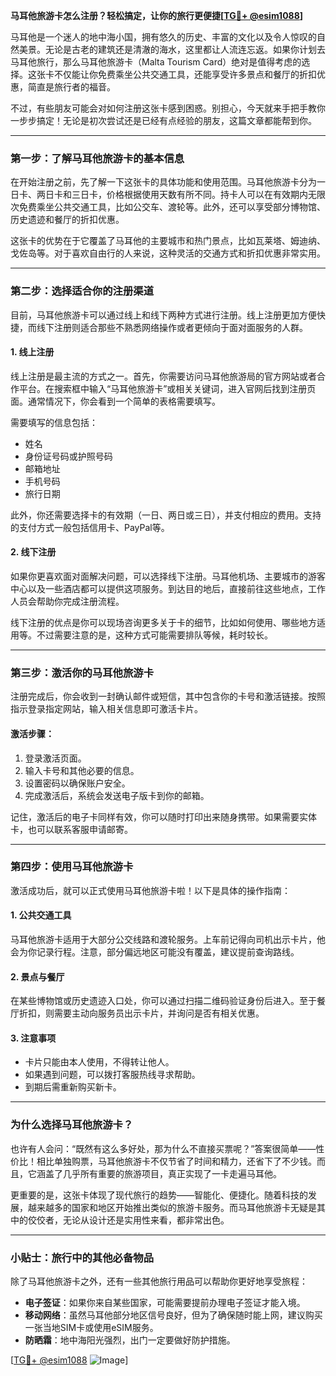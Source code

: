 **马耳他旅游卡怎么注册？轻松搞定，让你的旅行更便捷[[TG💪+ @esim1088](https://t.me/s/esim1088)]**

马耳他是一个迷人的地中海小国，拥有悠久的历史、丰富的文化以及令人惊叹的自然美景。无论是古老的建筑还是清澈的海水，这里都让人流连忘返。如果你计划去马耳他旅行，那么马耳他旅游卡（Malta Tourism Card）绝对是值得考虑的选择。这张卡不仅能让你免费乘坐公共交通工具，还能享受许多景点和餐厅的折扣优惠，简直是旅行者的福音。

不过，有些朋友可能会对如何注册这张卡感到困惑。别担心，今天就来手把手教你一步步搞定！无论是初次尝试还是已经有点经验的朋友，这篇文章都能帮到你。

---

### **第一步：了解马耳他旅游卡的基本信息**

在开始注册之前，先了解一下这张卡的具体功能和使用范围。马耳他旅游卡分为一日卡、两日卡和三日卡，价格根据使用天数有所不同。持卡人可以在有效期内无限次免费乘坐公共交通工具，比如公交车、渡轮等。此外，还可以享受部分博物馆、历史遗迹和餐厅的折扣优惠。

这张卡的优势在于它覆盖了马耳他的主要城市和热门景点，比如瓦莱塔、姆迪纳、戈佐岛等。对于喜欢自由行的人来说，这种灵活的交通方式和折扣优惠非常实用。

---

### **第二步：选择适合你的注册渠道**

目前，马耳他旅游卡可以通过线上和线下两种方式进行注册。线上注册更加方便快捷，而线下注册则适合那些不熟悉网络操作或者更倾向于面对面服务的人群。

#### **1. 线上注册**

线上注册是最主流的方式之一。首先，你需要访问马耳他旅游局的官方网站或者合作平台。在搜索框中输入“马耳他旅游卡”或相关关键词，进入官网后找到注册页面。通常情况下，你会看到一个简单的表格需要填写。

需要填写的信息包括：
- 姓名
- 身份证号码或护照号码
- 邮箱地址
- 手机号码
- 旅行日期

此外，你还需要选择卡的有效期（一日、两日或三日），并支付相应的费用。支持的支付方式一般包括信用卡、PayPal等。

#### **2. 线下注册**

如果你更喜欢面对面解决问题，可以选择线下注册。马耳他机场、主要城市的游客中心以及一些酒店都可以提供这项服务。到达目的地后，直接前往这些地点，工作人员会帮助你完成注册流程。

线下注册的优点是你可以现场咨询更多关于卡的细节，比如如何使用、哪些地方适用等。不过需要注意的是，这种方式可能需要排队等候，耗时较长。

---

### **第三步：激活你的马耳他旅游卡**

注册完成后，你会收到一封确认邮件或短信，其中包含你的卡号和激活链接。按照指示登录指定网站，输入相关信息即可激活卡片。

#### **激活步骤：**
1. 登录激活页面。
2. 输入卡号和其他必要的信息。
3. 设置密码以确保账户安全。
4. 完成激活后，系统会发送电子版卡到你的邮箱。

记住，激活后的电子卡同样有效，你可以随时打印出来随身携带。如果需要实体卡，也可以联系客服申请邮寄。

---

### **第四步：使用马耳他旅游卡**

激活成功后，就可以正式使用马耳他旅游卡啦！以下是具体的操作指南：

#### **1. 公共交通工具**
马耳他旅游卡适用于大部分公交线路和渡轮服务。上车前记得向司机出示卡片，他会为你记录行程。注意，部分偏远地区可能没有覆盖，建议提前查询路线。

#### **2. 景点与餐厅**
在某些博物馆或历史遗迹入口处，你可以通过扫描二维码验证身份后进入。至于餐厅折扣，则需要主动向服务员出示卡片，并询问是否有相关优惠。

#### **3. 注意事项**
- 卡片只能由本人使用，不得转让他人。
- 如果遇到问题，可以拨打客服热线寻求帮助。
- 到期后需重新购买新卡。

---

### **为什么选择马耳他旅游卡？**

也许有人会问：“既然有这么多好处，那为什么不直接买票呢？”答案很简单——性价比！相比单独购票，马耳他旅游卡不仅节省了时间和精力，还省下了不少钱。而且，它涵盖了几乎所有重要的旅游项目，真正实现了一卡走遍马耳他。

更重要的是，这张卡体现了现代旅行的趋势——智能化、便捷化。随着科技的发展，越来越多的国家和地区开始推出类似的旅游卡服务。而马耳他旅游卡无疑是其中的佼佼者，无论从设计还是实用性来看，都非常出色。

---

### **小贴士：旅行中的其他必备物品**

除了马耳他旅游卡之外，还有一些其他旅行用品可以帮助你更好地享受旅程：

- **电子签证**：如果你来自某些国家，可能需要提前办理电子签证才能入境。
- **移动网络**：虽然马耳他部分地区信号良好，但为了确保随时能上网，建议购买一张当地SIM卡或使用eSIM服务。
- **防晒霜**：地中海阳光强烈，出门一定要做好防护措施。

[[TG💪+ @esim1088](https://t.me/s/esim1088) ![Image](https://i.postimg.cc/4NQfJmqS/Snipaste-2025-05-13-00-14-12.png)]